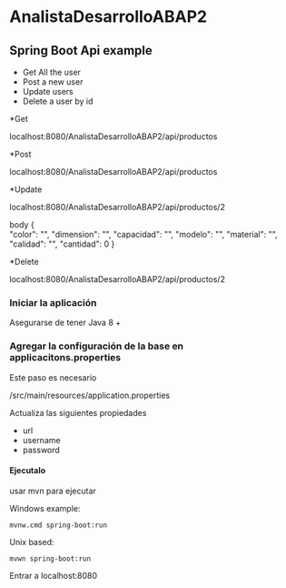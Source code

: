 # AnalistaDesarrolloABAP2
## Spring Boot Api example


* Get All the user
* Post a new user
* Update users
* Delete a user by id 

*Get

localhost:8080/AnalistaDesarrolloABAP2/api/productos

*Post

localhost:8080/AnalistaDesarrolloABAP2/api/productos

*Update

localhost:8080/AnalistaDesarrolloABAP2/api/productos/2

body 
    {     
        "color": "",
        "dimension": "",
        "capacidad": "",
        "modelo": "",
        "material": "",
        "calidad": "",
        "cantidad": 0
    }

*Delete

localhost:8080/AnalistaDesarrolloABAP2/api/productos/2



### Iniciar la aplicación 
Asegurarse de tener
Java 8 + 

### Agregar la configuración de la base en applicacitons.properties 
Este paso es necesario

/src/main/resources/application.properties

Actualiza las siguientes propiedades 

* url 
* username 
* password

#### Ejecutalo
usar mvn para ejecutar

Windows example:

    mvnw.cmd spring-boot:run

Unix based:

    mvwn spring-boot:run 

Entrar a localhost:8080





